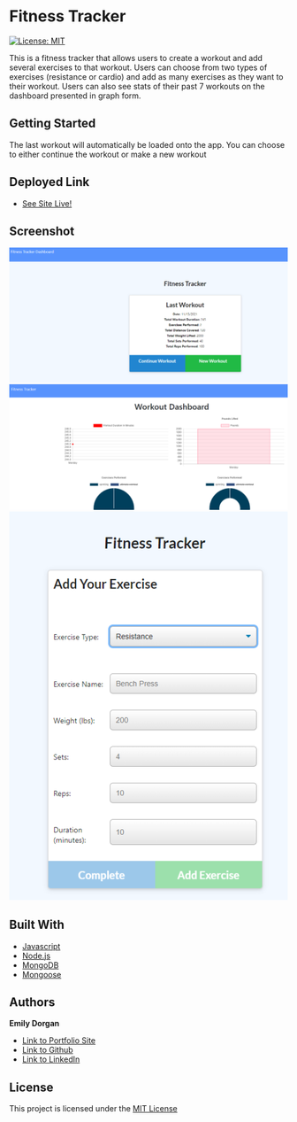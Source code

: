 # Fitness Tracker

[![License: MIT](https://img.shields.io/badge/License-MIT-yellow.svg)](https://opensource.org/licenses/MIT)

This is a fitness tracker that allows users to create a workout and add several exercises to that workout. Users can choose from two types of exercises (resistance or cardio) and add as many exercises as they want to their workout. Users can also see stats of their past 7 workouts on the dashboard presented in graph form.

## Getting Started

The last workout will automatically be loaded onto the app. You can choose to either continue the workout or make a new workout

## Deployed Link

* [See Site Live!](https://fitness-tracker-emdorgan.herokuapp.com/)

## Screenshot

![Fitness tracker](screenshots/fitness-tracker1.png)
![Fitness dashboard](screenshots/fitness-tracker2.png)
![Add exercise](screenshots/fitness-tracker3.png)

## Built With

* [Javascript](https://developer.mozilla.org/en-US/docs/Web/JavaScript)
* [Node.js](https://nodejs.org/)
* [MongoDB](https://www.mongodb.com/)
* [Mongoose](https://mongoosejs.com/)

## Authors

**Emily Dorgan** 

- [Link to Portfolio Site](https://emdorgan.github.io/updated-portfolio/)
- [Link to Github](https://github.com/emdorgan)
- [Link to LinkedIn](https://www.linkedin.com/in/emily-dorgan/)

## License

This project is licensed under the [MIT License](https://opensource.org/licenses/MIT)